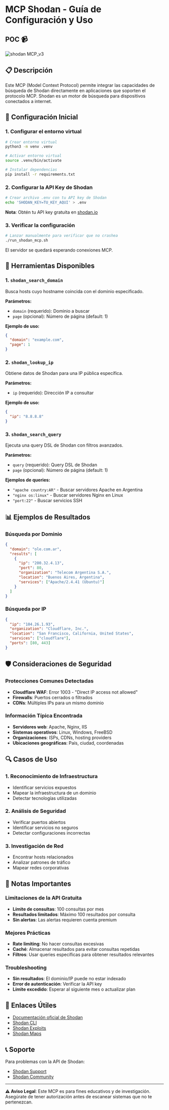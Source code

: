 # MCP Shodan - Guía de Configuración y Uso

## POC 📹

![shodan MCP_v3](https://github.com/user-attachments/assets/8aab1054-3171-48b8-b429-9d7fc812c644)


## 📋 Descripción
Este MCP (Model Context Protocol) permite integrar las capacidades de búsqueda de Shodan directamente en aplicaciones que soporten el protocolo MCP. Shodan es un motor de búsqueda para dispositivos conectados a internet.

## 🚀 Configuración Inicial

### 1. Configurar el entorno virtual
```bash
# Crear entorno virtual
python3 -m venv .venv

# Activar entorno virtual
source .venv/bin/activate

# Instalar dependencias
pip install -r requirements.txt
```

### 2. Configurar la API Key de Shodan
```bash
# Crear archivo .env con tu API key de Shodan
echo 'SHODAN_KEY=TU_KEY_AQUI' > .env
```

**Nota**: Obtén tu API key gratuita en [shodan.io](https://account.shodan.io/)

### 3. Verificar la configuración
```bash
# Lanzar manualmente para verificar que no crashea
./run_shodan_mcp.sh
```

El servidor se quedará esperando conexiones MCP.

## 🔧 Herramientas Disponibles

### 1. `shodan_search_domain`
Busca hosts cuyo hostname coincida con el dominio especificado.

**Parámetros:**
- `domain` (requerido): Dominio a buscar
- `page` (opcional): Número de página (default: 1)

**Ejemplo de uso:**
```json
{
  "domain": "example.com",
  "page": 1
}
```

### 2. `shodan_lookup_ip`
Obtiene datos de Shodan para una IP pública específica.

**Parámetros:**
- `ip` (requerido): Dirección IP a consultar

**Ejemplo de uso:**
```json
{
  "ip": "8.8.8.8"
}
```

### 3. `shodan_search_query`
Ejecuta una query DSL de Shodan con filtros avanzados.

**Parámetros:**
- `query` (requerido): Query DSL de Shodan
- `page` (opcional): Número de página (default: 1)

**Ejemplos de queries:**
- `"apache country:AR"` - Buscar servidores Apache en Argentina
- `"nginx os:linux"` - Buscar servidores Nginx en Linux
- `"port:22"` - Buscar servicios SSH

## 📊 Ejemplos de Resultados

### Búsqueda por Dominio
```json
{
  "domain": "ole.com.ar",
  "results": [
    {
      "ip": "200.32.4.13",
      "port": 80,
      "organization": "Telecom Argentina S.A.",
      "location": "Buenos Aires, Argentina",
      "services": ["Apache/2.4.41 (Ubuntu)"]
    }
  ]
}
```

### Búsqueda por IP
```json
{
  "ip": "104.26.1.93",
  "organization": "Cloudflare, Inc.",
  "location": "San Francisco, California, United States",
  "services": ["cloudflare"],
  "ports": [80, 443]
}
```

## 🛡️ Consideraciones de Seguridad

### Protecciones Comunes Detectadas
- **Cloudflare WAF**: Error 1003 - "Direct IP access not allowed"
- **Firewalls**: Puertos cerrados o filtrados
- **CDNs**: Múltiples IPs para un mismo dominio

### Información Típica Encontrada
- **Servidores web**: Apache, Nginx, IIS
- **Sistemas operativos**: Linux, Windows, FreeBSD
- **Organizaciones**: ISPs, CDNs, hosting providers
- **Ubicaciones geográficas**: País, ciudad, coordenadas

## 🔍 Casos de Uso

### 1. Reconocimiento de Infraestructura
- Identificar servicios expuestos
- Mapear la infraestructura de un dominio
- Detectar tecnologías utilizadas

### 2. Análisis de Seguridad
- Verificar puertos abiertos
- Identificar servicios no seguros
- Detectar configuraciones incorrectas

### 3. Investigación de Red
- Encontrar hosts relacionados
- Analizar patrones de tráfico
- Mapear redes corporativas

## 📝 Notas Importantes

### Limitaciones de la API Gratuita
- **Límite de consultas**: 100 consultas por mes
- **Resultados limitados**: Máximo 100 resultados por consulta
- **Sin alertas**: Las alertas requieren cuenta premium

### Mejores Prácticas
- **Rate limiting**: No hacer consultas excesivas
- **Caché**: Almacenar resultados para evitar consultas repetidas
- **Filtros**: Usar queries específicas para obtener resultados relevantes

### Troubleshooting
- **Sin resultados**: El dominio/IP puede no estar indexado
- **Error de autenticación**: Verificar la API key
- **Límite excedido**: Esperar al siguiente mes o actualizar plan

## 🔗 Enlaces Útiles

- [Documentación oficial de Shodan](https://developer.shodan.io/)
- [Shodan CLI](https://cli.shodan.io/)
- [Shodan Exploits](https://exploits.shodan.io/)
- [Shodan Maps](https://maps.shodan.io/)

## 📞 Soporte

Para problemas con la API de Shodan:
- [Shodan Support](https://support.shodan.io/)
- [Shodan Community](https://community.shodan.io/)

---

**⚠️ Aviso Legal**: Este MCP es para fines educativos y de investigación. Asegúrate de tener autorización antes de escanear sistemas que no te pertenezcan.
